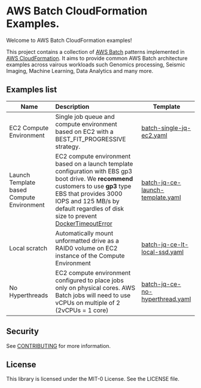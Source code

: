 # AWS Batch CloudFormation Examples.

Welcome to AWS Batch CloudFormation examples!

This project contains a collection of [AWS Batch](https://docs.aws.amazon.com/batch/latest/userguide/what-is-batch.html) patterns implemented in [AWS CloudFormation](https://docs.aws.amazon.com/AWSCloudFormation/latest/UserGuide/Welcome.html).
It aims to provide common AWS Batch architecture examples across vairous workloads such Genomics processing, Seismic Imaging, Machine Learning, Data Analytics and many more.

## Examples list

| **Name** | **Description** | **Template** |
| -------- | :---- | ------------ |
| EC2 Compute Environment | Single job queue and compute environment based on EC2 with a BEST_FIT_PROGRESSIVE strategy.| [batch-single-jq-ec2.yaml](templates/batch-single-jq-ec2.yaml)|
| Launch Template based Compute Environment| EC2 compute environment based on a launch template configuration with EBS gp3 boot drive. We **recommend** customers to use **gp3** type EBS that provides 3000 IOPS and 125 MB/s by default regardles of disk size to prevent [DockerTimeoutError](https://repost.aws/knowledge-center/batch-docker-timeout-error)| [batch-jq-ce-launch-template.yaml](templates/batch-jq-ce-launch-template.yaml)|
| Local scratch | Automatically mount unformatted drive as a RAID0 volume on EC2 instance of the Compute Environment|[batch-jq-ce-lt-local-ssd.yaml](templates/batch-jq-ce-lt-local-ssd.yaml)|
| No Hyperthreads | EC2 compute environment configured to place jobs only on physical cores. AWS Batch jobs will need to use vCPUs on multiple of 2 (2vCPUs = 1 core)| [batch-jq-ce-no-hyperthread.yaml](templates/batch-jq-ce-no-hyperthread.yaml)|

## Security

See [CONTRIBUTING](CONTRIBUTING.md#security-issue-notifications) for more information.

## License

This library is licensed under the MIT-0 License. See the LICENSE file.

